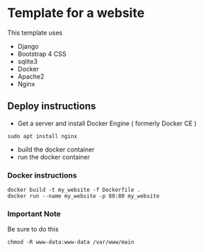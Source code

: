 # Template for a website

This template uses
* Django
* Bootstrap 4 CSS
* sqlite3
* Docker
* Apache2
* Nginx

## Deploy instructions
* Get a server and install Docker Engine ( formerly Docker CE )
```
sudo apt install nginx
```
* build the docker container
* run the docker container




### Docker instructions

```
docker build -t my_website -f Dockerfile .
docker run --name my_website -p 80:80 my_website
```

### Important Note
Be sure to do this
```
chmod -R www-data:www-data /var/www/main
```

